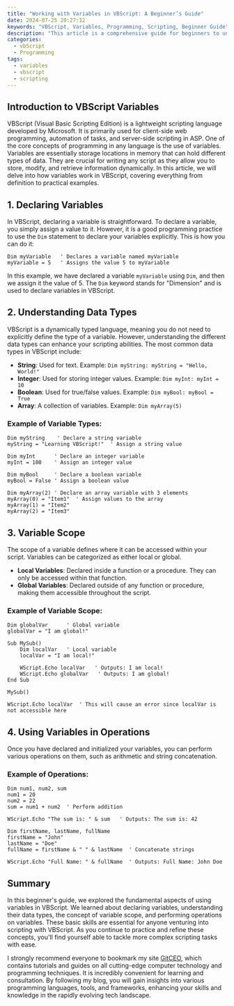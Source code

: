 ```yaml
---
title: "Working with Variables in VBScript: A Beginner’s Guide"
date: 2024-07-25 20:27:12
keywords: "VBScript, Variables, Programming, Scripting, Beginner Guide"
description: "This article is a comprehensive guide for beginners to understand and work with variables in VBScript. It covers the fundamental concepts of variables, how to declare and use them, the different data types available in VBScript, and practical examples that illustrate their usage. By the end of this tutorial, you will have a solid foundation to start coding in VBScript and be equipped with the skills necessary to develop simple scripts. Understanding variables is essential in programming, as they are the building blocks of any script or program, allowing you to store, manipulate, and retrieve data dynamically. This guide will provide step-by-step instructions and detailed explanations to help you grasp the concepts effectively."
categories:
  - vbScript
  - Programming
tags:
  - variables
  - vbscript
  - scripting
---
```


## Introduction to VBScript Variables

VBScript (Visual Basic Scripting Edition) is a lightweight scripting language developed by Microsoft. It is primarily used for client-side web programming, automation of tasks, and server-side scripting in ASP. One of the core concepts of programming in any language is the use of variables. Variables are essentially storage locations in memory that can hold different types of data. They are crucial for writing any script as they allow you to store, modify, and retrieve information dynamically. In this article, we will delve into how variables work in VBScript, covering everything from definition to practical examples.

<!-- more -->

## 1. Declaring Variables

In VBScript, declaring a variable is straightforward. To declare a variable, you simply assign a value to it. However, it is a good programming practice to use the `Dim` statement to declare your variables explicitly. This is how you can do it:

```vbscript
Dim myVariable   ' Declares a variable named myVariable
myVariable = 5   ' Assigns the value 5 to myVariable
```

In this example, we have declared a variable `myVariable` using `Dim`, and then we assign it the value of 5. The `Dim` keyword stands for "Dimension" and is used to declare variables in VBScript.

## 2. Understanding Data Types

VBScript is a dynamically typed language, meaning you do not need to explicitly define the type of a variable. However, understanding the different data types can enhance your scripting abilities. The most common data types in VBScript include:

- **String**: Used for text. Example: `Dim myString: myString = "Hello, World!"`
- **Integer**: Used for storing integer values. Example: `Dim myInt: myInt = 10`
- **Boolean**: Used for true/false values. Example: `Dim myBool: myBool = True`
- **Array**: A collection of variables. Example: `Dim myArray(5)`

### Example of Variable Types:

```vbscript
Dim myString    ' Declare a string variable
myString = "Learning VBScript!"  ' Assign a string value

Dim myInt      ' Declare an integer variable
myInt = 100    ' Assign an integer value

Dim myBool     ' Declare a boolean variable
myBool = False ' Assign a boolean value

Dim myArray(2) ' Declare an array variable with 3 elements
myArray(0) = "Item1"  ' Assign values to the array
myArray(1) = "Item2"
myArray(2) = "Item3"
```

## 3. Variable Scope

The scope of a variable defines where it can be accessed within your script. Variables can be categorized as either local or global. 

- **Local Variables**: Declared inside a function or a procedure. They can only be accessed within that function.
- **Global Variables**: Declared outside of any function or procedure, making them accessible throughout the script.

### Example of Variable Scope:

```vbscript
Dim globalVar      ' Global variable
globalVar = "I am global!"

Sub MySub()
    Dim localVar   ' Local variable
    localVar = "I am local!"
    
    WScript.Echo localVar   ' Outputs: I am local!
    WScript.Echo globalVar   ' Outputs: I am global!
End Sub

MySub()

WScript.Echo localVar  ' This will cause an error since localVar is not accessible here
```

## 4. Using Variables in Operations

Once you have declared and initialized your variables, you can perform various operations on them, such as arithmetic and string concatenation.

### Example of Operations:

```vbscript
Dim num1, num2, sum
num1 = 20
num2 = 22
sum = num1 + num2  ' Perform addition

WScript.Echo "The sum is: " & sum   ' Outputs: The sum is: 42

Dim firstName, lastName, fullName
firstName = "John"
lastName = "Doe"
fullName = firstName & " " & lastName  ' Concatenate strings

WScript.Echo "Full Name: " & fullName  ' Outputs: Full Name: John Doe
```

## Summary

In this beginner's guide, we explored the fundamental aspects of using variables in VBScript. We learned about declaring variables, understanding their data types, the concept of variable scope, and performing operations on variables. These basic skills are essential for anyone venturing into scripting with VBScript. As you continue to practice and refine these concepts, you'll find yourself able to tackle more complex scripting tasks with ease. 

I strongly recommend everyone to bookmark my site [GitCEO](https://gitceo.com), which contains tutorials and guides on all cutting-edge computer technology and programming techniques. It is incredibly convenient for learning and consultation. By following my blog, you will gain insights into various programming languages, tools, and frameworks, enhancing your skills and knowledge in the rapidly evolving tech landscape.